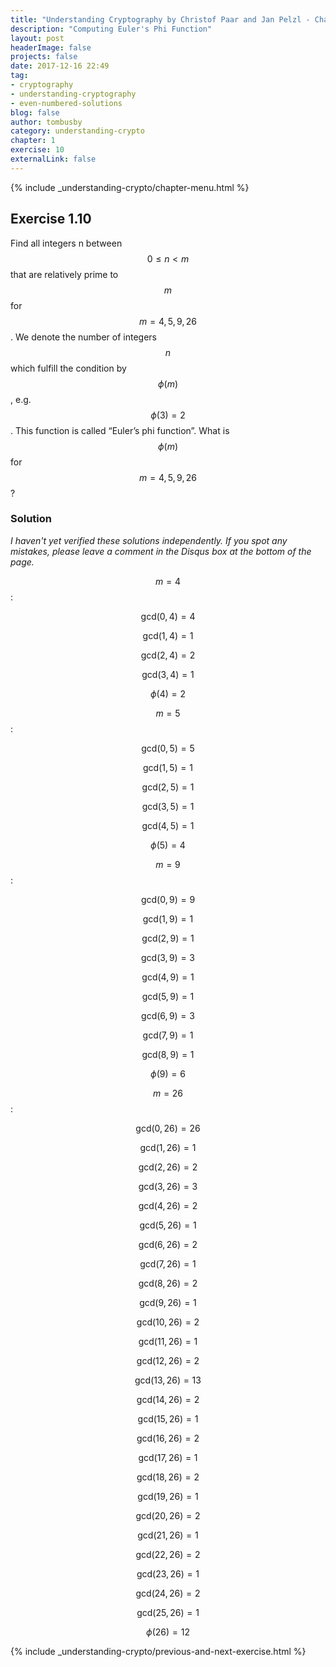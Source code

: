 ```yaml
---
title: "Understanding Cryptography by Christof Paar and Jan Pelzl - Chapter 1 Solutions - Ex1.10"
description: "Computing Euler's Phi Function"
layout: post
headerImage: false
projects: false
date: 2017-12-16 22:49
tag:
- cryptography
- understanding-cryptography
- even-numbered-solutions
blog: false
author: tombusby
category: understanding-crypto
chapter: 1
exercise: 10
externalLink: false
---
```


{% include _understanding-crypto/chapter-menu.html %}

## Exercise 1.10

Find all integers n between $$0 ≤ n < m$$ that are relatively prime to $$m$$ for $$m = 4,5,9,26$$. We denote the number of integers $$n$$ which fulfill the condition by $$\phi(m)$$, e.g. $$\phi(3) = 2$$. This function is called “Euler’s phi function”. What is $$\phi(m)$$ for $$m = 4,5,9,26$$?

### Solution

*I haven't yet verified these solutions independently. If you spot any mistakes, please leave a comment in the Disqus box at the bottom of the page.*

$$m = 4$$:

$$ \mathrm{gcd}(0, 4) = 4 $$

$$ \mathrm{gcd}(1, 4) = 1 $$

$$ \mathrm{gcd}(2, 4) = 2 $$

$$ \mathrm{gcd}(3, 4) = 1 $$

$$\phi(4) = 2$$

$$m = 5$$:

$$ \mathrm{gcd}(0, 5) = 5 $$

$$ \mathrm{gcd}(1, 5) = 1 $$

$$ \mathrm{gcd}(2, 5) = 1 $$

$$ \mathrm{gcd}(3, 5) = 1 $$

$$ \mathrm{gcd}(4, 5) = 1 $$

$$\phi(5) = 4$$

$$m = 9$$:

$$ \mathrm{gcd}(0, 9) = 9 $$

$$ \mathrm{gcd}(1, 9) = 1 $$

$$ \mathrm{gcd}(2, 9) = 1 $$

$$ \mathrm{gcd}(3, 9) = 3 $$

$$ \mathrm{gcd}(4, 9) = 1 $$

$$ \mathrm{gcd}(5, 9) = 1 $$

$$ \mathrm{gcd}(6, 9) = 3 $$

$$ \mathrm{gcd}(7, 9) = 1 $$

$$ \mathrm{gcd}(8, 9) = 1 $$

$$\phi(9) = 6$$

$$m = 26$$:

$$ \mathrm{gcd}(0, 26) = 26 $$

$$ \mathrm{gcd}(1, 26) = 1 $$

$$ \mathrm{gcd}(2, 26) = 2 $$

$$ \mathrm{gcd}(3, 26) = 3 $$

$$ \mathrm{gcd}(4, 26) = 2 $$

$$ \mathrm{gcd}(5, 26) = 1 $$

$$ \mathrm{gcd}(6, 26) = 2 $$

$$ \mathrm{gcd}(7, 26) = 1 $$

$$ \mathrm{gcd}(8, 26) = 2 $$

$$ \mathrm{gcd}(9, 26) = 1 $$

$$ \mathrm{gcd}(10, 26) = 2 $$

$$ \mathrm{gcd}(11, 26) = 1 $$

$$ \mathrm{gcd}(12, 26) = 2 $$

$$ \mathrm{gcd}(13, 26) = 13 $$

$$ \mathrm{gcd}(14, 26) = 2 $$

$$ \mathrm{gcd}(15, 26) = 1 $$

$$ \mathrm{gcd}(16, 26) = 2 $$

$$ \mathrm{gcd}(17, 26) = 1 $$

$$ \mathrm{gcd}(18, 26) = 2 $$

$$ \mathrm{gcd}(19, 26) = 1 $$

$$ \mathrm{gcd}(20, 26) = 2 $$

$$ \mathrm{gcd}(21, 26) = 1 $$

$$ \mathrm{gcd}(22, 26) = 2 $$

$$ \mathrm{gcd}(23, 26) = 1 $$

$$ \mathrm{gcd}(24, 26) = 2 $$

$$ \mathrm{gcd}(25, 26) = 1 $$

$$\phi(26) = 12$$

{% include _understanding-crypto/previous-and-next-exercise.html %}
